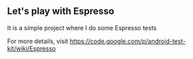 ## Let's play with Espresso

It is a simple project where I do some Espresso tests

For more details, visit https://code.google.com/p/android-test-kit/wiki/Espresso

